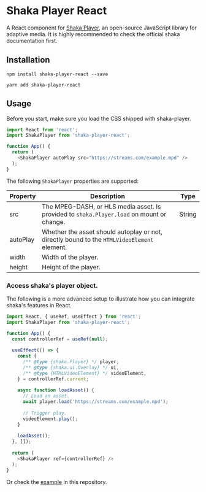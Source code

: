 # Shaka Player React

A React component for [Shaka Player](https://github.com/google/shaka-player), an open-source JavaScript library for adaptive media. It is highly recommended to check the official shaka documentation first.

## Installation

`npm install shaka-player-react --save`

`yarn add shaka-player-react`

## Usage

Before you start, make sure you load the CSS shipped with shaka-player.

```javascript
import React from 'react';
import ShakaPlayer from 'shaka-player-react';

function App() {
  return (
    <ShakaPlayer autoPlay src="https://streams.com/example.mpd" />
  );
}
```

The following `ShakaPlayer` properties are supported:

| Property | Description | Type |
|----------|---------------------------------------------------------------------------------------------|--------|
| src | The MPEG-DASH, or HLS media asset. Is provided to `shaka.Player.load` on mount or change. | String |
| autoPlay | Whether the asset should autoplay or not, directly bound to the `HTMLVideoElement` element. |  |
| width | Width of the player. |  |
| height | Height of the player. |  |

### Access shaka's player object.

The following is a more advanced setup to illustrate how you can integrate shaka's features in React.

```javascript
import React, { useRef, useEffect } from 'react';
import ShakaPlayer from 'shaka-player-react';

function App() {
  const controllerRef = useRef(null);
  
  useEffect(() => {
    const { 
      /** @type {shaka.Player} */ player, 
      /** @type {shaka.ui.Overlay} */ ui,
      /** @type {HTMLVideoElement} */ videoElement,
    } = controllerRef.current;
    
    async function loadAsset() {
      // Load an asset.
      await player.load('https://streams.com/example.mpd');
      
      // Trigger play.
      videoElement.play();
    }
    
    loadAsset();
  }, []);
  
  return (
    <ShakaPlayer ref={controllerRef} />
  );
}
```

Or check the [example](https://github.com/matvp91/shaka-player-react/tree/master/example) in this repository.
